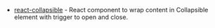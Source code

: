 - [react-collapsible](https://github.com/glennflanagan/react-collapsible) - React component to wrap content in Collapsible element with trigger to open and close.
